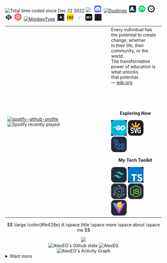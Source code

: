 <img src="https://wakatime.com/badge/user/fbdfdc0f-d449-43dc-8090-ced03a22fe8c.svg" title="Total time coded since Dec 22 2022" /> <img src="https://www.codewars.com/users/AlexEG/badges/micro"> &nbsp; <a href="https://discord.com/users/748017288476622960"><img src="./images/icons/Discord.svg" width="22" title="Discord"></a>&nbsp; <a href="https://www.duolingo.com/profile/AlexEG_"><img src="./images/icons/duolingo.ico" width="22" title="Duolingo" /></a>&nbsp; <a href="https://anilist.co/user/AlexEG/"><img src="./images/icons/anilist.png" width="22" title="AniList" /></a>&nbsp; <a href="https://open.spotify.com/user/31pdpcquhjbfdyqmhp6j6sy3xaxq?si=9b5ec070023c4f52"><img src="./images/icons/spotify.svg" width="22" title="Spotify" /></a>&nbsp; <a href="https://cssbattle.dev/player/alexeg"><img src="./images/icons/wakatime.svg" width="22" title="WakaTime" /></a>&nbsp; <a href="https://codepen.io/AlexEG_/"><img src="./images/icons/codepen.ico" width="22" title="CodePen" /></a>&nbsp; <a href="https://www.codewars.com/users/AlexEG"><img src="./images/icons/codewars.svg" width="22" title="CodeWars" /></a>&nbsp; <a href="https://monkeytype.com/profile/AlexEG"><img src="./images/icons/monkeytype.ico" width="22" title="MonkeyType" /></a>&nbsp; <a href="https://www.freecodecamp.org/fcc4dcee3ab-a388-4f70-9ad9-0ac52ed81dc7"><img src="./images/icons/freecodecamp.png" width="22" title="freecodecamp" /></a>&nbsp; <a href="https://cssbattle.dev/player/alexeg"><img src="./images/icons/cssbattle.png" width="22" title="CSSBattle" /></a>&nbsp; <a href="https://www.frontendmentor.io/profile/AlexEG"><img src="./images/icons/frontendmentor.png" width="22" title="Frontend Mentor" /></a>&nbsp; <a href="https://dev.to/alexeg"><img src="./images/icons/devdotto.svg" width="22" title="dev.to" /></a>&nbsp; <a href="https://tryhackme.com/p/AlexEG"><img src="./images/icons/tryhackme.svg" width="22" title="TryHackMe" /></a>

<table align="center">
<tbody>
  <tr>
    <td width="320"><a href="https://open.spotify.com/user/31pdpcquhjbfdyqmhp6j6sy3xaxq?si=276f333629f5422b" target="_blank"><img src="https://spotify-github-profile.vercel.app/api/view?uid=31pdpcquhjbfdyqmhp6j6sy3xaxq&cover_image=true&theme=default&show_offline=true&background_color=121212&bar_color_cover=true" alt="spotify-github-profile" /></a><img src="https://spotify-recently-played-readme.vercel.app/api?user=31pdpcquhjbfdyqmhp6j6sy3xaxq&count=5&unique=false" alt="Spotify recently played" /></td>
    <td>Every individual has the potential to create change,  whether <br> in their life, their community, or the world.<br> The transformative power of education is what unlocks <br>that potential.<br> — <a href="www.edx.org" target="_blank" >edx.org</a> 
      </br>
      </br>
      </br>
      </br>
      </br>
      <p align="center"><b>Exploring Now</b></p>
      <img src="./images/gif/small/go/go-time-25.gif" width="50" alt="GoLang" loading="lazy"> 
      <img src="./images/icons/SVG-Dark.svg" width="50" alt="HTML SVG"> 
      <img src="./images/icons/githubactions.svg" width="50" alt="GitHub Actions" title="GitHub Actions"> 
      <p align="center"><b>My Tech Toolkit</b></p>
      <img src="./images/icons/TailwindCSS-Dark.svg" width="50" alt="TailwindCSS">
      <img src="./images/gif/small/ts/ts-time-725.gif" width="50" alt="TypeScript" title="TS/JS" loading="lazy">
      <img src="./images/icons/Electron.svg" width="50" alt="Electron">
      <img src="./images/icons/NodeJS-Dark.svg" width="50" alt="NodeJS">
      <img src="./images/icons/Vite-Dark.svg" width="50" alt="Vite">
    </td>
  </tr>
</tbody>
</table>

$$ \large \color{#fe428e} A \space little \space more \space about \space me $$

<div align="center">
   <img src="https://github-readme-streak-stats.herokuapp.com/?user=AlexEG&hide_border=true&card_width=420&theme=radical" />
</div>

<div align="center">
  <img src="https://github-readme-stats.vercel.app/api?username=AlexEG&show_icons=true&count_private=true&hide_border=true&theme=radical" alt="AlexEG's Github stats" height="165" loading="lazy" />
  <img src="https://github-readme-stats.vercel.app/api/top-langs/?username=AlexEG&layout=compact&hide_border=true&theme=radical" alt="AlexEG" height="165" loading="lazy" />
</div>

<div align="center">
  <img alt="AlexEG's Activity Graph" src="https://github-readme-activity-graph.vercel.app/graph?username=AlexEG&bg_color=141321&color=F8D866&line=fe428e&point=FFFFFF&hide_border=true" loading="lazy" />
</div>

<details>
  <summary>Want more</summary>
  <br/>
<!--   <details>
    <summary>&nbsp;Coding Time Summary (All)</summary>
    <div align="center">
     <img src="https://github-readme-stats.vercel.app/api/wakatime?username=AlexEG&theme=radical&custom_title=Programming%20languages%20used%20since%20Dec%2022,%202022&hide_border=true" loading="lazy" />
    </div> 
  </details> -->
  <details>
    <summary>&nbsp;Coding Time Summary (All)</summary>
    <div align="center">
     <img src="https://wakatime.com/share/@AlexEG/c0a6a1db-52af-45f5-a2b2-2e01b345e121.svg" loading="lazy" />
    </div> 
  </details>
  <details>
    <summary>&nbsp;Coding Time Summary (Last 30 Days)</summary>
    <div align="center">
     <img src="https://wakatime.com/share/@AlexEG/3800f954-5d54-447b-b97e-3ba55d287dca.svg" loading="lazy" />
    </div> 
  </details>
  <details>
    <summary>&nbsp;Editors (All)</summary>
    <div align="center">
      <img src="https://wakatime.com/share/@AlexEG/406e8b1e-5bdb-4bdc-9f3d-d3f952d9a54c.svg" alt="Editors" loading="lazy" width="500" />
    </div>
  </details>
  <details>
    <summary>&nbsp;Coding Activity heatmap</summary>
    <div align="center">
      <img src="https://wakatime.com/share/@AlexEG/2cce3900-5c04-4297-b49a-d003dc41e001.svg" alt="AlexEG's Coding Activity (Table) - last year" loading="lazy" />
    </div>
  </details>
</details>



 <!--
> [!IMPORTANT]\
> Feel free to reuse or adapt any part of my code for your own profile. If you need any assistance or have questions, don’t hesitate to reach out. I’m always happy to help!
-->
<!-- <img src="https://img.shields.io/freecodecamp/points/fcc4dcee3ab-a388-4f70-9ad9-0ac52ed81dc7?logo=freecodecamp&logoColor=%2349f3f2&color=%230a0a49&style=plastic" />-->
<!-- <img src="https://tryhackme-badges.s3.amazonaws.com/AlexEG.png" alt="TryHackMe">-->
